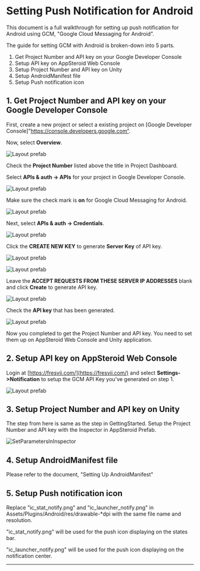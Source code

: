 # Setting Push Notification for Android

This document is a full walkthrough for setting up push notification for Android using GCM, "Google Cloud Messaging for Android”.

The guide for setting GCM with Android is broken-down into 5 parts.

1. Get Project Number and API key on your Google Developer Console
2. Setup API key on AppSteroid Web Console
3. Setup Project Number and API key on Unity
4. Setup AndroidManifest file
5. Setup Push notification icon

## 1.   Get Project Number and API key on your Google Developer Console

First, create a new project or select a existing project on [Google Developer Console]"https://console.developers.google.com”.

Now, select **Overview**.

![Layout prefab](./Images/GcmSelectOverview.png)

Check the **Project Number** listed above the title in Project Dashboard.

Select **APIs & auth -> APIs** for your project in Google Developer Console.

![Layout prefab](./Images/GcmSelectAPIs.png)

Make sure the check mark is **on** for Google Cloud Messaging for Android.

![Layout prefab](./Images/GcmCheckGCM.png)

Next, select **APIs & auth -> Credentials**.

![Layout prefab](./Images/GcmSelectCredentials.png)

Click the **CREATE NEW KEY** to generate **Server Key** of API key.

![Layout prefab](./Images/GcmCreateNewKey.png)

![Layout prefab](./Images/GcmCreateServerKey.png)

Leave the **ACCEPT REQUESTS FROM THESE SERVER IP ADDRESSES** blank and click **Create** to generate API key.

![Layout prefab](./Images/GcmSetAllowedIPs.png)

Check the **API key** that has been generated.

![Layout prefab](./Images/GcmAPIKey.png)

Now you completed to get the Project Number and API key.  You need to set them up on AppSteroid Web Console and Unity application.


## 2. Setup API key on AppSteroid Web Console

Login at [https://fresvii.com/](https://fresvii.com/) and select **Settings->Notification** to setup the GCM API Key you’ve generated on step 1.

![Layout prefab](./Images/GcmSetFresviiWebConsoleAPIKey.png)


## 3. Setup Project Number and API key on Unity

The step from here is same as the step in GettingStarted.
Setup the Project Number and API key with the Inspector in AppSteroid Prefab.

![SetParametersInInspector](./Images/SetParametersInInspector.png)


## 4. Setup AndroidManifest file

Please refer to the document, "Setting Up AndroidManifest"


## 5. Setup Push notification icon

Replace "ic_stat_notify.png" and "ic_launcher_notify.png" in Assets/Plugins/Android/res/drawable-*dpi with the same file name and resolution.

"ic_stat_notify.png" will be used for the push icon displaying on the states bar.

"ic_launcher_notify.png" will be used for the push icon displaying on the notification center.

----------
